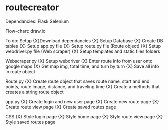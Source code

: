 # routecreator
Dependancies:
Flask 
Selenium

Flow-chart: draw.io

To do:
Setup
{X}Download dependancies
{X} Setup Database
{X} Create DB tables
{X} Setup app.py file
{X} Setup route.py file (Route object)
{X} Setup webdriver.py file (Web scraper)
{X} Setup templates and static files folders

Webscraper.py
{X} Setup webdriver
{X} Enter route info from user onto google maps
{X} Get map img, total time, and turn by turn
{X} Save all info in route object

Route.py
{X} Create route object that saves route name, start and end points, route image, distance, and traveling time
{X} Create a methods that creates a string route object

app.py
{X} Create login and new user page
{X} Create new route page
{X} Create route view page
{X} Create saved routes page

CSS
{X} Style login page
{X} Style home page
{X} Style route view page
{X} Style saved routes page


